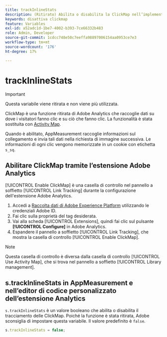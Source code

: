 ```yaml
---
title: trackInlineStats
description: (Ritirato) Abilita o disabilita la ClickMap nell’implementazione.
keywords: disattiva clickmap
feature: Variables
exl-id: a52adc1d-1be7-4002-b393-7ce66332b483
role: Admin, Developer
source-git-commit: 1cdcc748e50c7eeffa98897006154aa0953ce7e3
workflow-type: tm+mt
source-wordcount: '176'
ht-degree: 17%

---
```


# trackInlineStats

>[!IMPORTANT]
>
>Questa variabile viene ritirata e non viene più utilizzata.

ClickMap è una funzione ritirata di Adobe Analytics che raccoglie dati su dove i visitatori fanno clic e su ciò che fanno clic. La funzionalità è stata sostituita con [Activity Map](/help/analyze/activity-map/overview.md).

Quando è abilitato, AppMeasurement raccoglie informazioni sul collegamento e invia tali dati nella richiesta di immagine successiva. Le informazioni di ogni clic vengono memorizzate in un cookie con etichetta `s_sq`.

## Abilitare ClickMap tramite l’estensione Adobe Analytics

[!UICONTROL Enable ClickMap] è una casella di controllo nel pannello a soffietto [!UICONTROL Link Tracking] durante la configurazione dell&#39;estensione Adobe Analytics.

1. Accedi a [Raccolta dati di Adobe Experience Platform](https://experience.adobe.com/data-collection) utilizzando le credenziali Adobe ID.
2. Fai clic sulla proprietà del tag desiderata.
3. Vai alla scheda [!UICONTROL Extensions], quindi fai clic sul pulsante **[!UICONTROL Configure]** in Adobe Analytics.
4. Espandere il pannello a soffietto [!UICONTROL Link Tracking], che mostra la casella di controllo [!UICONTROL Enable ClickMap].

>[!NOTE]
>
>Questa casella di controllo è diversa dalla casella di controllo [!UICONTROL Use Activity Map], che si trova nel pannello a soffietto [!UICONTROL Library management].

## s.trackInlineStats in AppMeasurement e nell’editor di codice personalizzato dell’estensione Analytics

`s.trackInlineStats` è un valore booleano che abilita o disabilita il tracciamento delle ClickMap. Poiché la funzione è stata ritirata, Adobe sconsiglia di impostare questa variabile. Il valore predefinito è `false`.

```js
s.trackInlineStats = false;
```
